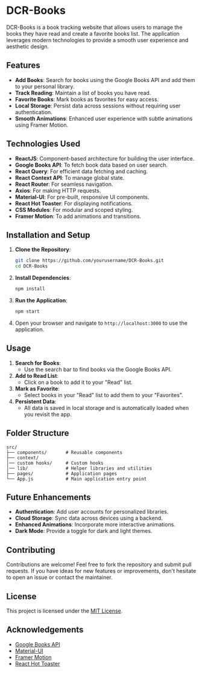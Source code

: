 # DCR-Books

DCR-Books is a book tracking website that allows users to manage the books they have read and create a favorite books list. The application leverages modern technologies to provide a smooth user experience and aesthetic design.

## Features
- **Add Books**: Search for books using the Google Books API and add them to your personal library.
- **Track Reading**: Maintain a list of books you have read.
- **Favorite Books**: Mark books as favorites for easy access.
- **Local Storage**: Persist data across sessions without requiring user authentication.
- **Smooth Animations**: Enhanced user experience with subtle animations using Framer Motion.

## Technologies Used

- **ReactJS**: Component-based architecture for building the user interface.
- **Google Books API**: To fetch book data based on user search.
- **React Query**: For efficient data fetching and caching.
- **React Context API**: To manage global state.
- **React Router**: For seamless navigation.
- **Axios**: For making HTTP requests.
- **Material-UI**: For pre-built, responsive UI components.
- **React Hot Toaster**: For displaying notifications.
- **CSS Modules**: For modular and scoped styling.
- **Framer Motion**: To add animations and transitions.

## Installation and Setup

1. **Clone the Repository**:
   ```bash
   git clone https://github.com/yourusername/DCR-Books.git
   cd DCR-Books
   ```

2. **Install Dependencies**:
   ```bash
   npm install
   ```

3. **Run the Application**:
   ```bash
   npm start
   ```

4. Open your browser and navigate to `http://localhost:3000` to use the application.

## Usage

1. **Search for Books**:
   - Use the search bar to find books via the Google Books API.
2. **Add to Read List**:
   - Click on a book to add it to your "Read" list.
3. **Mark as Favorite**:
   - Select books in your "Read" list to add them to your "Favorites".
4. **Persistent Data**:
   - All data is saved in local storage and is automatically loaded when you revisit the app.

## Folder Structure

```plaintext
src/
├── components/       # Reusable components
├── context/          
│── custom hooks/     # Custom hooks 
│── lib/              # Helper libraries and utilities
├── pages/            # Application pages
└── App.js            # Main application entry point
```

## Future Enhancements
- **Authentication**: Add user accounts for personalized libraries.
- **Cloud Storage**: Sync data across devices using a backend.
- **Enhanced Animations**: Incorporate more interactive animations.
- **Dark Mode**: Provide a toggle for dark and light themes.

## Contributing
Contributions are welcome! Feel free to fork the repository and submit pull requests. If you have ideas for new features or improvements, don't hesitate to open an issue or contact the maintainer.

## License
This project is licensed under the [MIT License](LICENSE).

## Acknowledgements
- [Google Books API](https://developers.google.com/books)
- [Material-UI](https://mui.com/)
- [Framer Motion](https://www.framer.com/motion/)
- [React Hot Toaster](https://react-hot-toast.com/)


